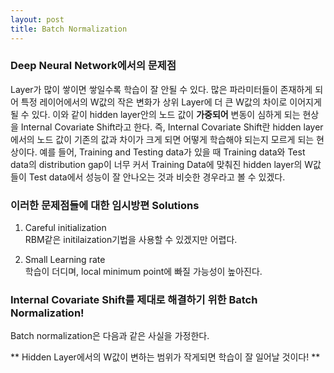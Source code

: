 ```yaml
---
layout: post
title: Batch Normalization
---
```



### Deep Neural Network에서의 문제점

Layer가 많이 쌓이면 쌓일수록 학습이 잘 안될 수 있다. 많은 파라미터들이 존재하게 되어 특정 레이어에서의 W값의 작은 변화가 상위 Layer에 더 큰 W값의 차이로 
이어지게 될 수 있다.
이와 같이 hidden layer안의 노드 값이 **가중되어** 변동이 심하게 되는 현상을 Internal Covariate Shift라고 한다.
즉, Internal Covariate Shift란 hidden layer에서의 노드 값이 기존의 값과 차이가 크게 되면 어떻게 학습해야 되는지 모르게 되는
현상이다.
예를 들어, Training and Testing data가 있을 때 Training data와 Test data의 distribution gap이 너무 커서 Training Data에 맞춰진 hidden layer의 W값들이 Test data에서 성능이 잘 안나오는 것과 비슷한 경우라고 볼 수 있겠다.

### 이러한 문제점들에 대한 임시방편 Solutions

1. Careful initialization<br>
 RBM같은 initilaization기법을 사용할 수 있겠지만 어렵다.


2. Small Learning rate<br>
 학습이 더디며, local minimum point에 빠질 가능성이 높아진다.
 
 ### Internal Covariate Shift를 제대로 해결하기 위한 Batch Normalization!
 
 Batch normalization은 다음과 같은 사실을 가정한다.<br>
 
 ** Hidden Layer에서의 W값이 변하는 범위가 작게되면 학습이 잘 일어날 것이다! **
 
 



